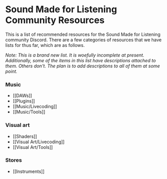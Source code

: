 # Sound Made for Listening Community Resources
This is a list of recommended resources for the Sound Made for Listening community Discord. There are a few categories of resources that we have lists for thus far, which are as follows.

*Note: This is a brand new list. It is woefully incomplete at present. Additionally, some of the items in this list have descriptions attached to them. Others don't. The plan is to add descriptions to all of them at some point.*

### Music
* [[DAWs]]
* [[Plugins]]
* [[Music/Livecoding]]
* [[Music/Tools]]

### Visual art
* [[Shaders]]
* [[Visual Art/Livecoding]]
* [[Visual Art/Tools]]

### Stores
* [[Instruments]]